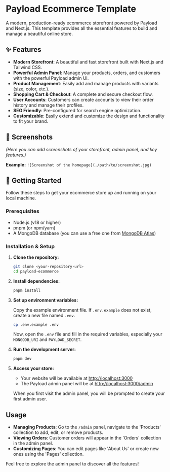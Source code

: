 # Payload Ecommerce Template

A modern, production-ready ecommerce storefront powered by Payload and Next.js. This template provides all the essential features to build and manage a beautiful online store.

## ✨ Features

- **Modern Storefront**: A beautiful and fast storefront built with Next.js and Tailwind CSS.
- **Powerful Admin Panel**: Manage your products, orders, and customers with the powerful Payload admin UI.
- **Product Management**: Easily add and manage products with variants (size, color, etc.).
- **Shopping Cart & Checkout**: A complete and secure checkout flow.
- **User Accounts**: Customers can create accounts to view their order history and manage their profiles.
- **SEO Friendly**: Pre-configured for search engine optimization.
- **Customizable**: Easily extend and customize the design and functionality to fit your brand.

## 📸 Screenshots

*(Here you can add screenshots of your storefront, admin panel, and key features.)*

**Example:**
`![Screenshot of the homepage](./path/to/screenshot.jpg)`

## 🚀 Getting Started

Follow these steps to get your ecommerce store up and running on your local machine.

### Prerequisites

- Node.js (v18 or higher)
- pnpm (or npm/yarn)
- A MongoDB database (you can use a free one from [MongoDB Atlas](https://www.mongodb.com/cloud/atlas))

### Installation & Setup

1.  **Clone the repository:**
    ```bash
    git clone <your-repository-url>
    cd payload-ecommerce
    ```

2.  **Install dependencies:**
    ```bash
    pnpm install
    ```

3.  **Set up environment variables:**

    Copy the example environment file. If `.env.example` does not exist, create a new file named `.env`.

    ```bash
    cp .env.example .env
    ```

    Now, open the `.env` file and fill in the required variables, especially your `MONGODB_URI` and `PAYLOAD_SECRET`.

4.  **Run the development server:**
    ```bash
    pnpm dev
    ```

5.  **Access your store:**
    - Your website will be available at [http://localhost:3000](http://localhost:3000)
    - The Payload admin panel will be at [http://localhost:3000/admin](http://localhost:3000/admin)

    When you first visit the admin panel, you will be prompted to create your first admin user.

## Usage

- **Managing Products**: Go to the `/admin` panel, navigate to the 'Products' collection to add, edit, or remove products.
- **Viewing Orders**: Customer orders will appear in the 'Orders' collection in the admin panel.
- **Customizing Pages**: You can edit pages like 'About Us' or create new ones using the 'Pages' collection.

Feel free to explore the admin panel to discover all the features!

